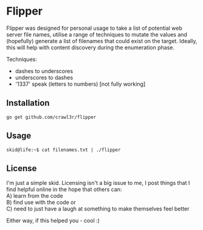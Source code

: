 # Flipper
  
Flipper was designed for personal usage to take a list of potential web server file names, utilise a range of techniques to mutate the values and (hopefully) generate a list of filenames that could exist on the target. Ideally, this will help with content discovery during the enumeration phase.  

Techniques:  
* dashes to underscores
* underscores to dashes
* '1337' speak (letters to numbers) [not fully working]
  
## Installation  
  
```
go get github.com/crawl3r/flipper    
```
  
## Usage  
  
```
skid@life:~$ cat filenames.txt | ./flipper  
```
  
## License  
  
I'm just a simple skid. Licensing isn't a big issue to me, I post things that I find helpful online in the hope that others can:  
A) learn from the code  
B) find use with the code or  
C) need to just have a laugh at something to make themselves feel better  
  
Either way, if this helped you - cool :)  
